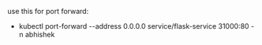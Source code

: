 use this for port forward:
- kubectl port-forward --address 0.0.0.0 service/flask-service 31000:80 -n abhishek
